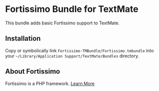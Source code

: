 # Fortissimo Bundle for TextMate

This bundle adds basic Fortissimo support to TextMate.

## Installation

Copy or symbolically link `Fortissimo-TMBundle/Fortissimo.tmbundle` into your `~/Library/Application Support/TextMate/Bundles` directory.

## About Fortissimo

Fortissimo is a PHP framework. [Learn More](http://github.com/technosophos/Fortissimor)
